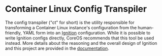 # Container Linux Config Transpiler

The config transpiler ("ct" for short) is the utility responsible for transforming a Container Linux instance's configuration from the human-friendly, YAML form into an [Ignition][ignition] configuration. While it is possible to write Ignition configs directly, CoreOS recommends that this tool be used instead. More details about the reasoning and the overall design of Ignition and this project are provided in the [documentation][overview].

[ignition]: https://github.com/coreos/ignition
[overview]: overview.md
